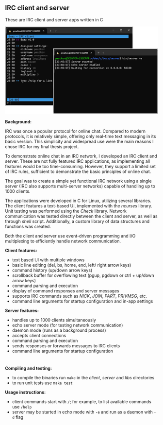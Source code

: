 ## IRC client and server

These are IRC client and server apps written in C

![Screenshot from the app](buzz.png)

**Background:**

IRC was once a popular protocol for online chat. Compared to modern protocols, it is relatively simple, offering only real-time text messaging in its basic version. This simplicity and widespread use were the main reasons I chose IRC for my final thesis project.

To demonstrate online chat in an IRC network, I developed an IRC client and server. These are not fully featured IRC applications, as implementing all features would be too time-consuming. However, they support a limited set of IRC rules, sufficient to demonstrate the basic principles of online chat.

The goal was to create a simple yet functional IRC network using a single server (IRC also supports multi-server networks) capable of handling up to 1000 clients.

The applications were developed in C for Linux, utilizing several libraries. The client features a text-based UI, implemented with the *ncurses* library. Unit testing was performed using the *Check* library. Network communication was tested directly between the client and server, as well as through *shell* script. Additionally, a custom library of data structures and functions was created.

Both the client and server use event-driven programming and I/O multiplexing to efficiently handle network communication.

**Client features:**

- text based UI with multiple windows
- basic line editing (del, bs, home, end, left/ right arrow keys)
- command history (up/down arrow keys)
- scrollback buffer for overflowing text (pgup, pgdown or ctrl + up/down arrow keys)
- command parsing and execution
- display of command responses and server messages
- supports IRC commands such as *NICK*, *JOIN*, *PART*, *PRIVMSG*, etc.
- command line arguments for startup configuration and in-app settings

**Server features:**

- handles up to 1000 clients simultaneously
- echo server mode (for testing network communication)
- daemon mode (runs as a background process)
- accepts client connections
- command parsing and execution
- sends responses or forwards messages to IRC clients
- command line arguments for startup configuration
#
**Compiling and testing:**
- to compile the binaries run `make` in the *client*, *server* and *libs* directories
- to run unit tests use `make test`

**Usage instructions:**
- client commands start with `/`; for example, to list available commands use `/help`
- server may be started in echo mode with `-e` and run as a daemon with `-d` flag
  
